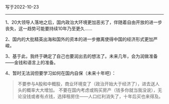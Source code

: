 写于2022-10-23

-----

1、20大领导人落地之后，国内政治大环境更加恶劣了，伴随着自由开放的进一步丧失，这一趋势可能要持续10年乃至更久……

2、国内的大批精英出海和国外的资本的进一步撤离使得中国的经济形式更加严峻。

3、基于此，我终于确定了自己也要润出去的想法了。未来几年，会为润做准备——金钱和语言上的准备。

4、暂时无法润但要学习如何在国内自保（未来十年吧）：
>不要参与A股和中概股，商业环境变了（政治开始大于经济了），进去送人头的概率大大增加。
>不要在国内考虑或购买房产（钱多你就当我没说），无论没钱或者有点钱，选择租房住——人口红利消失了，十年后买也来得及。
